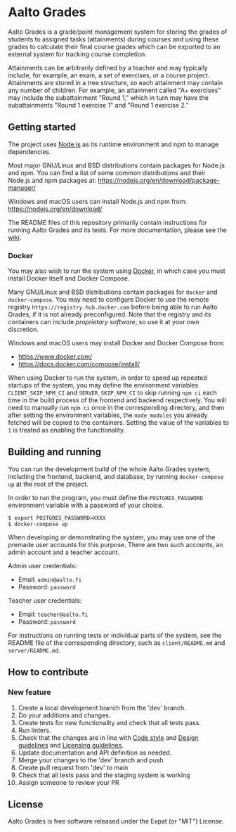 <!--
SPDX-FileCopyrightText: 2022 The Aalto Grades Developers

SPDX-License-Identifier: MIT
-->

# Aalto Grades

Aalto Grades is a grade/point management system for storing the grades of
students to assigned tasks (attainments) during courses and using these grades
to calculate their final course grades which can be exported to an external
system for tracking course completion.

Attainments can be arbitrarily defined by a teacher and may typically include,
for example, an exam, a set of exercises, or a course project. Attainments are
stored in a tree structure, so each attainment may contain any number of
children. For example, an attainment called "A+ exercises" may include the
subattainment "Round 1," which in turn may have the subattainments
"Round 1 exercise 1" and "Round 1 exercise 2."

## Getting started

The project uses [Node.js](https://nodejs.org/en/) as its runtime environment
and npm to manage dependencies.

Most major GNU/Linux and BSD distributions contain packages for Node.js and
npm. You can find a list of some common distributions and their Node.js and npm
packages at: https://nodejs.org/en/download/package-manager/

Windows and macOS users can install Node.js and npm from:
https://nodejs.org/en/download/

The README files of this repository primarily contain instructions for running
Aalto Grades and its tests. For more documentation, please see the
[wiki](https://github.com/aalto-grades/base-repository/wiki).

### Docker

You may also wish to run the system using [Docker](https://www.docker.com), in
which case you must install Docker itself and Docker Compose.

Many GNU/Linux and BSD distributions contain packages for `docker` and
`docker-compose`. You may need to configure Docker to use the remote registry
`https://registry.hub.docker.com` before being able to run Aalto Grades, if it
is not already preconfigured. Note that the registry and its containers can
include *proprietary software*, so use it at your own discretion.

Windows and macOS users may install Docker and Docker Compose from:
- https://www.docker.com/
- https://docs.docker.com/compose/install/

When using Docker to run the system, in order to speed up repeated startups of
the system, you may define the environment variables `CLIENT_SKIP_NPM_CI` and
`SERVER_SKIP_NPM_CI` to skip running `npm ci` each time in the build process
of the frontend and backend respectively. You will need to manually run
`npm ci` once in the corresponding directory, and then after setting the
environment variables, the `node_modules` you already fetched will be copied to
the containers. Setting the value of the variables to `1` is treated as
enabling the functionality.

## Building and running

You can run the development build of the whole Aalto Grades system, including
the frontend, backend, and database, by running `docker-compose up` at the root
of the project.

In order to run the program, you must define the `POSTGRES_PASSWORD`
environment variable with a password of your choice.

```
$ export POSTGRES_PASSWORD=XXXX
$ docker-compose up
```

When developing or demonstrating the system, you may use one of the premade
user accounts for this purpose. There are two such accounts, an admin account
and a teacher account.

Admin user credentials:
- Email: `admin@aalto.fi`
- Password: `password`

Teacher user credentials:
- Email: `teacher@aalto.fi`
- Password: `password`

For instructions on running tests or individual parts of the system, see the
README file of the corresponding directory, such as `client/README.md` and
`server/README.md`.

## How to contribute

### New feature

1. Create a local development branch from the 'dev' branch.
2. Do your additions and changes.
3. Create tests for new functionality and check that all tests pass.
4. Run linters.
5. Check that the changes are in line with [Code style](https://github.com/aalto-grades/base-repository/wiki/Code-style) and [Design guidelines](https://github.com/aalto-grades/base-repository/wiki/Design-Guidelines) and [Licensing guidelines](https://github.com/aalto-grades/base-repository/wiki/Licensing-Guidelines).
6. Update documentation and API definition as needed.
7. Merge your changes to the 'dev' branch and push
8. Create pull request from 'dev' to main
9. Check that all tests pass and the staging system is working
10. Assign someone to review your PR

## License

Aalto Grades is free software released under the Expat (or "MIT") License.
